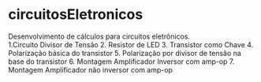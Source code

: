 # circuitosEletronicos
Desenvolvimento de cálculos para circuitos eletrônicos.  
        1.Circuito Divisor de Tensão
        2. Resistor de LED
	3. Transistor como Chave
        4. Polarização básica do transistor
        5. Polarização por divisor de tensão na base do transistor
        6. Montagem Amplificador Inversor com amp-op
        7. Montagem Amplificador não inversor com amp-op
